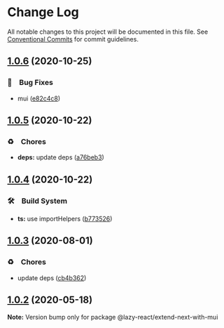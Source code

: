 # Change Log

All notable changes to this project will be documented in this file.
See [Conventional Commits](https://conventionalcommits.org) for commit guidelines.

## [1.0.6](https://github.com/bluelovers/ws-react/compare/@lazy-react/extend-next-with-mui@1.0.5...@lazy-react/extend-next-with-mui@1.0.6) (2020-10-25)


### 🐛　Bug Fixes

* mui ([e82c4c8](https://github.com/bluelovers/ws-react/commit/e82c4c8599081fb63b6ba630d1ec85df04d33b68))





## [1.0.5](https://github.com/bluelovers/ws-react/compare/@lazy-react/extend-next-with-mui@1.0.4...@lazy-react/extend-next-with-mui@1.0.5) (2020-10-22)


### ♻️　Chores

* **deps:** update deps ([a76beb3](https://github.com/bluelovers/ws-react/commit/a76beb37961f79e1f21a0a53f8845c1f5a28a698))





## [1.0.4](https://github.com/bluelovers/ws-react/compare/@lazy-react/extend-next-with-mui@1.0.3...@lazy-react/extend-next-with-mui@1.0.4) (2020-10-22)


### 🛠　Build System

* **ts:** use importHelpers ([b773526](https://github.com/bluelovers/ws-react/commit/b7735267ce68e73a469feb384ac9ef7982ab741b))





## [1.0.3](https://github.com/bluelovers/ws-react/compare/@lazy-react/extend-next-with-mui@1.0.2...@lazy-react/extend-next-with-mui@1.0.3) (2020-08-01)


### ♻️　Chores

* update deps ([cb4b362](https://github.com/bluelovers/ws-react/commit/cb4b3628055a502fa0a7a51ce08541a9a723262e))





## [1.0.2](https://github.com/bluelovers/ws-react/compare/@lazy-react/extend-next-with-mui@1.0.1...@lazy-react/extend-next-with-mui@1.0.2) (2020-05-18)

**Note:** Version bump only for package @lazy-react/extend-next-with-mui
